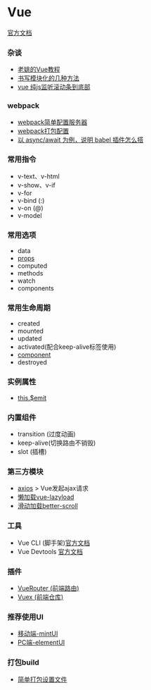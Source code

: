 # Vue
[官方文档](https://cn.vuejs.org/v2/api/)

### 杂谈
- [老姚的Vue教程](https://github.com/fangira/vue-tutorial)
- [书写模块化的几种方法](./md/note1.md)
- [vue 纯js监听滚动条到底部](https://blog.csdn.net/ColourfulTiger/article/details/80708873)
### webpack
- [webpack简单配置服务器](./md/webpack.md)
- [webpack打包配置](./md/webpackConfig.md)
- [以 async/await 为例，说明 babel 插件怎么搭](./md/note2.md)

### 常用指令
- v-text、v-html 
- v-show、v-if
- v-for
- v-bind (:)
- v-on (@)
- v-model

### 常用选项
- data
- [props](./md/props.md)
- computed
- methods
- watch
- components

### 常用生命周期
- created
- mounted
- updated
- activated(配合keep-alive标签使用)
- [component](./md/component.md)
- destroyed

### 实例属性
- [this.$emit](https://cn.vuejs.org/v2/api/#vm-emit)

### 内置组件
- transition (过度动画)
- keep-alive(切换路由不销毁)
- slot (插槽)

### 第三方模块
- <a href="https://github.com/Wscats/vue-tutorial/issues/16">axios</a> > Vue发起ajax请求
- [懒加载vue-lazyload](./md/vue-lazyload.md)
- [滑动加载better-scroll](.md/better-scroll.md)

### 工具
- Vue CLI (脚手架)[官方文档](https://cli.vuejs.org/zh/guide/)
- Vue Devtools [官方文档](https://github.com/vuejs/vue-devtools)

### 插件
- [VueRouter (前端路由)](./md/VueRouter.md)
- [Vuex (前端仓库)](./md/vuex.md)

### 推荐使用UI
- [移动端-mintUI](https://mint-ui.github.io/docs/#/)
- [PC端-elementUI](http://element-cn.eleme.io/#/zh-CN/guide/design)

### 打包build
- [简单打包设置文件](./md/build.md)
